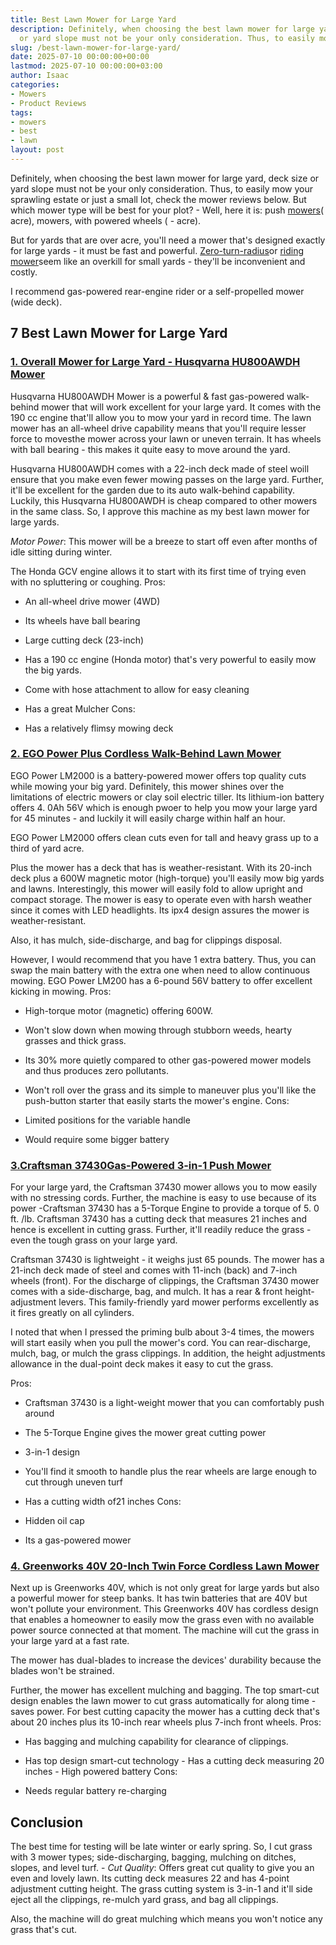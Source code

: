 ```yaml
---
title: Best Lawn Mower for Large Yard
description: Definitely, when choosing the best lawn mower for large yard, deck size
  or yard slope must not be your only consideration. Thus, to easily mow your sprawling...
slug: /best-lawn-mower-for-large-yard/
date: 2025-07-10 00:00:00+00:00
lastmod: 2025-07-10 00:00:00+03:00
author: Isaac
categories:
- Mowers
- Product Reviews
tags:
- mowers
- best
- lawn
layout: post
---
```

Definitely, when choosing the best lawn mower for large yard, deck size or yard slope must not be your only consideration. Thus, to easily mow your sprawling estate or just a small lot, check the mower reviews below. But which mower type will be best for your plot? - Well, here it is: push [mowers](https://pestpolicy.com/best-lawn-mower-for-cutting-edges/)( acre), mowers, with powered wheels ( - acre).

But for yards that are over acre, you'll need a mower that's designed exactly for large yards - it must be fast and powerful. [Zero-turn-radius](https://pestpolicy.com/[best](https://pestpolicy.com/best-lawn-mower-with-mulcher/)-zero-turn-mower-for-rough-terrain/)or [riding mower](https://pestpolicy.com/best-riding-lawn-mower-for-tall-grass/)seem like an overkill for small yards - they'll be inconvenient and costly.

I recommend gas-powered rear-engine rider or a self-propelled mower (wide deck).

##  7 Best Lawn Mower for Large Yard

###  [1. Overall Mower for Large Yard - Husqvarna HU800AWDH Mower](https://www.amazon.com/dp/B00S6Z2GWQ/?tag=p-policy-20)

Husqvarna HU800AWDH Mower is a powerful & fast gas-powered walk-behind mower that will work excellent for your large yard. It comes with the 190 cc engine that'll allow you to mow your yard in record time. The lawn mower has an all-wheel drive capability means that you'll require lesser force to movesthe mower across your lawn or uneven terrain. It has wheels with ball bearing - this makes it quite easy to move around the yard.

Husqvarna HU800AWDH comes with a 22-inch deck made of steel woill ensure that you make even fewer mowing passes on the large yard. Further, it'll be excellent for the garden due to its auto walk-behind capability. Luckily, this Husqvarna HU800AWDH is cheap compared to other mowers in the same class. So, I approve this machine as my best lawn mower for large yards.

*Motor Power*: This mower will be a breeze to start off even after months of idle sitting during winter.

The Honda GCV engine allows it to start with its first time of trying even with no spluttering or coughing.
Pros:

- An all-wheel drive mower (4WD)

- Its wheels have ball bearing

- Large cutting deck (23-inch)

- Has a 190 cc engine (Honda motor) that's very powerful to easily mow the big yards.

- Come with hose attachment to allow for easy cleaning

- Has a great Mulcher Cons:

- Has a relatively flimsy mowing deck

###  [2. EGO Power Plus Cordless Walk-Behind Lawn Mower](https://www.amazon.com/dp/B00S6Z2GWQ/?tag=p-policy-20)

EGO Power LM2000 is a battery-powered mower offers top quality cuts while mowing your big yard. Definitely, this mower shines over the limitations of electric mowers or clay soil electric tiller. Its lithium-ion battery offers 4. 0Ah 56V which is enough pwoer to help you mow your large yard for 45 minutes - and luckily it will easily charge within half an hour.

EGO Power LM2000 offers clean cuts even for tall and heavy grass up to a third of yard acre.

Plus the mower has a deck that has is weather-resistant. With its 20-inch deck plus a 600W magnetic motor (high-torque) you'll easily mow big yards and lawns. Interestingly, this mower will easily fold to allow upright and compact storage. The mower is easy to operate even with harsh weather since it comes with LED headlights. Its ipx4 design assures the mower is weather-resistant.

Also, it has mulch, side-discharge, and bag for clippings disposal.

However, I would recommend that you have 1 extra battery. Thus, you can swap the main battery with the extra one when need to allow continuous mowing. EGO Power LM200 has a 6-pound 56V battery to offer excellent kicking in mowing.
Pros:

- High-torque motor (magnetic) offering 600W.

- Won't slow down when mowing through stubborn weeds, hearty grasses and thick grass.

- Its 30% more quietly compared to other gas-powered mower models and thus produces zero pollutants.

- Won't roll over the grass and its simple to maneuver plus you'll like the push-button starter that easily starts the mower's engine.
Cons:

- Limited positions for the variable handle

- Would require some bigger battery

###  [3.Craftsman 37430Gas-Powered 3-in-1 Push Mower](https://www.amazon.com/dp/B00S6Z2GWQ/?tag=p-policy-20)

For your large yard, the Craftsman 37430 mower allows you to mow easily with no stressing cords. Further, the machine is easy to use because of its power -Craftsman 37430 has a 5-Torque Engine to provide a torque of 5. 0 ft. /lb. Craftsman 37430 has a cutting deck that measures 21 inches and hence is excellent in cutting grass. Further, it'll readily reduce the grass - even the tough grass on your large yard.

Craftsman 37430 is lightweight - it weighs just 65 pounds. The mower has a 21-inch deck made of steel and comes with 11-inch (back) and 7-inch wheels (front). For the discharge of clippings, the Craftsman 37430 mower comes with a side-discharge, bag, and mulch. It has a rear & front height-adjustment levers. This family-friendly yard mower performs excellently as it fires greatly on all cylinders.

I noted that when I pressed the priming bulb about 3-4 times, the mowers will start easily when you pull the mower's cord. You can rear-discharge, mulch, bag, or mulch the grass clippings. In addition, the height adjustments allowance in the dual-point deck makes it easy to cut the grass.

Pros:

- Craftsman 37430 is a light-weight mower that you can comfortably push around

- The 5-Torque Engine gives the mower great cutting power

- 3-in-1 design

- You'll find it smooth to handle plus the rear wheels are large enough to cut through uneven turf

- Has a cutting width of21 inches Cons:

- Hidden oil cap

- Its a gas-powered mower

###  [4. Greenworks 40V 20-Inch Twin Force Cordless Lawn Mower](https://www.amazon.com/dp/B00GX9WNP2/?tag=p-policy-20)

Next up is Greenworks 40V, which is not only great for large yards but also a powerful mower for steep banks. It has twin batteries that are 40V but won't pollute your environment. This Greenworks 40V has cordless design that enables a homeowner to easily mow the grass even with no available power source connected at that moment. The machine will cut the grass in your large yard at a fast rate.

The mower has dual-blades to increase the devices' durability because the blades won't be strained.

Further, the mower has excellent mulching and bagging. The top smart-cut design enables the lawn mower to cut grass automatically for along time - saves power. For best cutting capacity the mower has a cutting deck that's about 20 inches plus its 10-inch rear wheels plus 7-inch front wheels.
Pros:

- Has bagging and mulching capability for clearance of clippings.

- Has top design smart-cut technology - Has a cutting deck measuring 20 inches - High powered battery
Cons:

- Needs regular battery re-charging

##  Conclusion

The best time for testing will be late winter or early spring. So, I cut grass with 3 mower types; side-discharging, bagging, mulching on ditches, slopes, and level turf. - *Cut Quality*: Offers great cut quality to give you an even and lovely lawn. Its cutting deck measures 22 and has 4-point adjustment cutting height. The grass cutting system is 3-in-1 and it'll side eject all the clippings, re-mulch yard grass, and bag all clippings.

Also, the machine will do great mulching which means you won't notice any grass that's cut.